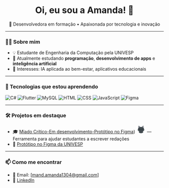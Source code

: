 <h1 align="center">Oi, eu sou a Amanda! 👋</h1>

<p align="center">
  🚀 Desenvolvedora em formação • Apaixonada por tecnologia e inovação
</p>

---

### 👩‍💻 Sobre mim

- 💡 Estudante de Engenharia da Computação pela UNIVESP  
- 🌱 Atualmente estudando **programação**, **desenvolvimento de apps** e **inteligência artificial**
- 🎯 Interesses: IA aplicada ao bem-estar, aplicativos educacionais

---

### 🔧 Tecnologias que estou aprendendo

![C#](https://img.shields.io/badge/C%23-239120?style=for-the-badge&logo=csharp&logoColor=white)
![Flutter](https://img.shields.io/badge/Flutter-02569B?style=for-the-badge&logo=flutter&logoColor=white)
![MySQL](https://img.shields.io/badge/MySQL-00000F?style=for-the-badge&logo=mysql&logoColor=white)
![HTML](https://img.shields.io/badge/HTML5-E34F26?style=for-the-badge&logo=html5&logoColor=white)
![CSS](https://img.shields.io/badge/CSS3-1572B6?style=for-the-badge&logo=css3&logoColor=white)
![JavaScript](https://img.shields.io/badge/JavaScript-F7DF1E?style=for-the-badge&logo=javascript&logoColor=black)
![Figma](https://img.shields.io/badge/Figma-F24E1E?style=for-the-badge&logo=figma&logoColor=white)

---

### 🛠 Projetos em destaque

- 🎓 [Miado Crítico-Em desenvolvimento-Protótipo no Figma](https://www.figma.com/proto/136P97fVQDVqhwGAWnAux0/Miado-Cr%C3%ADtico?node-id=183-2&t=T1OYUIEa84GOfBWA-1&scaling=min-zoom&content-scaling=fixed&page-id=0%3A1&starting-point-node-id=183%3A2)) <img src="https://github.com/amanda1304/amanda1304/blob/main/Gato-i.png" alt="Ícone Miado Crítico" width="30"/> — Ferramenta para ajudar estudantes a escrever redações  
- 🎨 [Protótipo no Figma da UNIVESP](https://www.figma.com/design/FLMVxN9Otyjai1GNxgrzby/univesp?node-id=95-49&t=ZqsLPyApCgaYkdGg-1)

---

### 📫 Como me encontrar

- 💌 Email: [mand.amanda1304@gmail.com]
- 💼 [LinkedIn](www.linkedin.com/in/amanda-alves-de-frança-0548048a)
